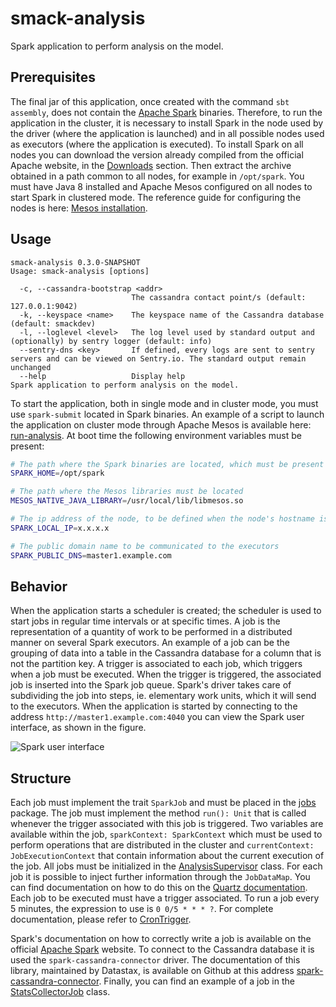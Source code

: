 # smack-analysis
Spark application to perform analysis on the model.

## Prerequisites
The final jar of this application, once created with the command `sbt assembly`, does not contain the [Apache Spark](http://spark.apache.org/) binaries.
Therefore, to run the application in the cluster, it is necessary to install Spark in the node used by the driver (where the application is launched)
and in all possible nodes used as executors (where the application is executed).
To install Spark on all nodes you can download the version already compiled from the official Apache website,
in the [Downloads](http://spark.apache.org/downloads.html) section.
Then extract the archive obtained in a path common to all nodes, for example in `/opt/spark`.
You must have Java 8 installed and Apache Mesos configured on all nodes to start Spark in clustered mode.
The reference guide for configuring the nodes is here: [Mesos installation](mesos_installation.md).

## Usage
```
smack-analysis 0.3.0-SNAPSHOT
Usage: smack-analysis [options]

  -c, --cassandra-bootstrap <addr>
                           The cassandra contact point/s (default: 127.0.0.1:9042)
  -k, --keyspace <name>    The keyspace name of the Cassandra database (default: smackdev)
  -l, --loglevel <level>   The log level used by standard output and (optionally) by sentry logger (default: info)
  --sentry-dns <key>       If defined, every logs are sent to sentry servers and can be viewed on Sentry.io. The standard output remain unchanged
  --help                   Display help
Spark application to perform analysis on the model.
```
To start the application, both in single mode and in cluster mode, you must use `spark-submit` located in Spark binaries.
An example of a script to launch the application on cluster mode through Apache Mesos is available here: [run-analysis](/scripts/run-analysis).
At boot time the following environment variables must be present:
```bash
# The path where the Spark binaries are located, which must be present in all the nodes, both drivers and executors
SPARK_HOME=/opt/spark

# The path where the Mesos libraries must be located
MESOS_NATIVE_JAVA_LIBRARY=/usr/local/lib/libmesos.so

# The ip address of the node, to be defined when the node's hostname is resolved with a private address
SPARK_LOCAL_IP=x.x.x.x

# The public domain name to be communicated to the executors
SPARK_PUBLIC_DNS=master1.example.com
```

## Behavior
When the application starts a scheduler is created; the scheduler is used to start jobs in regular time intervals or at specific times.
A job is the representation of a quantity of work to be performed in a distributed manner on several Spark executors.
An example of a job can be the grouping of data into a table in the Cassandra database for a column that is not the partition key.
A trigger is associated to each job, which triggers when a job must be executed.
When the trigger is triggered, the associated job is inserted into the Spark job queue.
Spark's driver takes care of subdividing the job into steps, ie. elementary work units, which it will send to the executors.
When the application is started by connecting to the address `http://master1.example.com:4040` you can view the Spark user interface, as shown in the figure.

![Spark user interface](https://i.imgur.com/iuGwUlG.png)

## Structure
Each job must implement the trait `SparkJob` and must be placed in the [jobs](/analysis/src/main/scala/smack/analysis/jobs) package.
The job must implement the method `run(): Unit` that is called whenever the trigger associated with this job is triggered.
Two variables are available within the job, `sparkContext: SparkContext` which must be used to perform operations that are distributed in the cluster
and `currentContext: JobExecutionContext` that contain information about the current execution of the job.
All jobs must be initialized in the [AnalysisSupervisor](/analysis/src/main/scala/smack/analysis/AnalysisSupervisor.scala) class.
For each job it is possible to inject further information through the `JobDataMap`.
You can find documentation on how to do this on the
[Quartz documentation](http://www.quartz-scheduler.org/documentation/quartz-2.x/tutorials/tutorial-lesson-03.html).
Each job to be executed must have a trigger associated. To run a job every 5 minutes, the expression to use is `0 0/5 * * * ?`.
For complete documentation, please refer to [CronTrigger](http://www.quartz-scheduler.org/documentation/quartz-2.x/tutorials/tutorial-lesson-06.html).

Spark's documentation on how to correctly write a job is available on the official [Apache Spark](http://spark.apache.org/docs/latest/) website.
To connect to the Cassandra database it is used the `spark-cassandra-connector` driver.
The documentation of this library, maintained by Datastax, is available on Github at this address
[spark-cassandra-connector](https://github.com/datastax/spark-cassandra-connector/blob/master/doc/0_quick_start.md).
Finally, you can find an example of a job in the [StatsCollectorJob](/analysis/src/main/scala/smack/analysis/jobs/StatsCollectorJob.scala) class.
